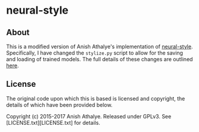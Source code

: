 # neural-style

## About
This is a modified version of Anish Athalye's implementation of [neural-style](https://github.com/anishathalye/neural-style). Specifically, I have changed the `stylize.py` script to allow for the saving and loading of trained models. The full details of these changes are outlined [here](https://github.com/RobGeada/neural-style/commit/e1cacb552c44203f866c93a7d5a894353877fb07#diff-efc232162beac9514aca8b8991751a4a).


## License
The original code upon which this is based is licensed and copyright, the details of which have been provided below.

Copyright (c) 2015-2017 Anish Athalye. Released under GPLv3. See
[LICENSE.txt][LICENSE.txt] for details.
